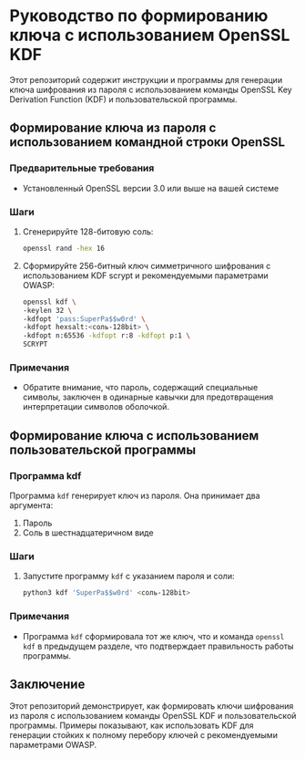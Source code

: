 # Руководство по формированию ключа с использованием OpenSSL KDF

Этот репозиторий содержит инструкции и программы для генерации ключа шифрования из пароля с использованием команды OpenSSL Key Derivation Function (KDF) и пользовательской программы.

## Формирование ключа из пароля с использованием командной строки OpenSSL

### Предварительные требования
- Установленный OpenSSL версии 3.0 или выше на вашей системе

### Шаги
1. Сгенерируйте 128-битовую соль:
    ```bash
    openssl rand -hex 16
    ```
2. Сформируйте 256-битный ключ симметричного шифрования с использованием KDF scrypt и рекомендуемыми параметрами OWASP:
    ```bash
    openssl kdf \
    -keylen 32 \
    -kdfopt 'pass:SuperPa$$w0rd' \
    -kdfopt hexsalt:<соль-128bit> \
    -kdfopt n:65536 -kdfopt r:8 -kdfopt p:1 \
    SCRYPT
    ```

### Примечания
- Обратите внимание, что пароль, содержащий специальные символы, заключен в одинарные кавычки для предотвращения интерпретации символов оболочкой.

## Формирование ключа с использованием пользовательской программы

### Программа kdf
Программа `kdf` генерирует ключ из пароля. Она принимает два аргумента:
1. Пароль
2. Соль в шестнадцатеричном виде

### Шаги
1. Запустите программу `kdf` с указанием пароля и соли:
    ```bash
    python3 kdf 'SuperPa$$w0rd' <соль-128bit>
    ```

### Примечания
- Программа `kdf` сформировала тот же ключ, что и команда `openssl kdf` в предыдущем разделе, что подтверждает правильность работы программы.

## Заключение
Этот репозиторий демонстрирует, как формировать ключи шифрования из пароля с использованием команды OpenSSL KDF и пользовательской программы. Примеры показывают, как использовать KDF для генерации стойких к полному перебору ключей с рекомендуемыми параметрами OWASP.
